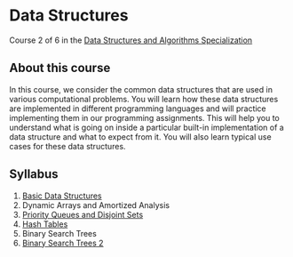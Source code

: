 # Data Structures

Course 2 of 6 in the [Data Structures and Algorithms Specialization](https://www.coursera.org/specializations/data-structures-algorithms)

## About this course
In this course, we consider the common data structures that are used in various computational problems. You will learn how these data structures are implemented in different programming languages and will practice implementing them in our programming assignments. This will help you to understand what is going on inside a particular built-in implementation of a data structure and what to expect from it. You will also learn typical use cases for these data structures.

## Syllabus
1. [Basic Data Structures](W1)
2. Dynamic Arrays and Amortized Analysis
3. [Priority Queues and Disjoint Sets](W3)
4. [Hash Tables](W4)
5. Binary Search Trees
6. [Binary Search Trees 2](W6)
